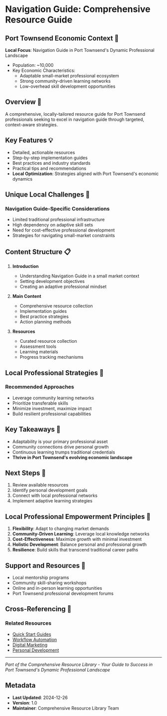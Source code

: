 # Navigation Guide: Comprehensive Resource Guide

## Port Townsend Economic Context 🌊
**Local Focus**: Navigation Guide in Port Townsend's Dynamic Professional Landscape
- Population: ~10,000
- Key Economic Characteristics:
  * Adaptable small-market professional ecosystem
  * Strong community-driven learning networks
  * Low-overhead skill development opportunities

## Overview 🎯
A comprehensive, locally-tailored resource guide for Port Townsend professionals seeking to excel in navigation guide through targeted, context-aware strategies.

## Key Features 💡
- Detailed, actionable resources
- Step-by-step implementation guides
- Best practices and industry standards
- Practical tips and recommendations
- **Local Optimization**: Strategies aligned with Port Townsend's economic dynamics

## Unique Local Challenges 🚧
### Navigation Guide-Specific Considerations
- Limited traditional professional infrastructure
- High dependency on adaptive skill sets
- Need for cost-effective professional development
- Strategies for navigating small-market constraints

## Content Structure 📋
1. **Introduction**
   - Understanding Navigation Guide in a small market context
   - Setting development objectives
   - Creating an adaptive professional mindset

2. **Main Content**
   - Comprehensive resource collection
   - Implementation guides
   - Best practice strategies
   - Action planning methods

3. **Resources**
   - Curated resource collection
   - Assessment tools
   - Learning materials
   - Progress tracking mechanisms

## Local Professional Strategies 🌟
### Recommended Approaches
- Leverage community learning networks
- Prioritize transferable skills
- Minimize investment, maximize impact
- Build resilient professional capabilities

## Key Takeaways 🔑
- Adaptability is your primary professional asset
- Community connections drive personal growth
- Continuous learning trumps traditional credentials
- **Thrive in Port Townsend's evolving economic landscape**

## Next Steps 🚀
1. Review available resources
2. Identify personal development goals
3. Connect with local professional networks
4. Implement adaptive learning strategies

## Local Professional Empowerment Principles 💪
1. **Flexibility**: Adapt to changing market demands
2. **Community-Driven Learning**: Leverage local knowledge networks
3. **Cost-Effectiveness**: Maximize growth with minimal investment
4. **Holistic Development**: Balance personal and professional growth
5. **Resilience**: Build skills that transcend traditional career paths

## Support and Resources 🤝
- Local mentorship programs
- Community skill-sharing workshops
- Online and in-person learning opportunities
- Port Townsend professional development forums

## Cross-Referencing 🔗
### Related Resources
- [Quick Start Guides](/04_Quick_Start_Guides)
- [Workflow Automation](/09_Workflow_Automation)
- [Digital Marketing](/19_Digital_Marketing)
- [Personal Development](/36_Personal_Development)

---

*Part of the Comprehensive Resource Library - Your Guide to Success in Port Townsend's Dynamic Professional Landscape*

## Metadata
- **Last Updated**: 2024-12-26
- **Version**: 1.0
- **Maintainer**: Comprehensive Resource Library Team